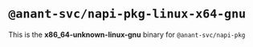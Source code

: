 # `@anant-svc/napi-pkg-linux-x64-gnu`

This is the **x86_64-unknown-linux-gnu** binary for `@anant-svc/napi-pkg`
